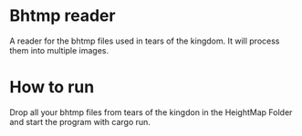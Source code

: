 # Bhtmp reader
A reader for the bhtmp files used in tears of the kingdom. It will process them into multiple images.


# How to run
Drop all your bhtmp files from tears of the kingdon in the HeightMap Folder and start 
the program with cargo run.